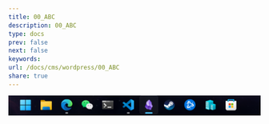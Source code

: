 ```yaml
---
title: 00_ABC
description: 00_ABC
type: docs
prev: false
next: false
keywords: 
url: /docs/cms/wordpress/00_ABC
share: true
---
```




![安装向导.png](./_attachments/%E5%AE%89%E8%A3%85%E5%90%91%E5%AF%BC.png)